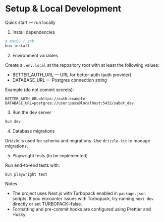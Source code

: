 # Setup & Local Development

Quick start — run locally

1. Install dependencies

```bash
# macOS / zsh
bun install
```

2. Environment variables

Create a `.env.local` at the repository root with at least the following values:

- BETTER_AUTH_URL — URL for better-auth (auth provider)
- DATABASE_URL — Postgres connection string

Example (do not commit secrets):

```env
BETTER_AUTH_URL=https://auth.example
DATABASE_URL=postgres://user:pass@localhost:5432/sabot_dev
```

3. Run the dev server

```bash
bun dev
```

4. Database migrations

Drizzle is used for schema and migrations. Use `drizzle-kit` to manage migrations.

5. Playwright tests (to be implemented)

Run end-to-end tests with:

```bash
bun playwright test
```

Notes

- The project uses Next.js with Turbopack enabled in `package.json` scripts. If you encounter issues with Turbopack, try running `next dev` directly or set TURBOPACK=false.
- Formatting and pre-commit hooks are configured using Prettier and Husky.
